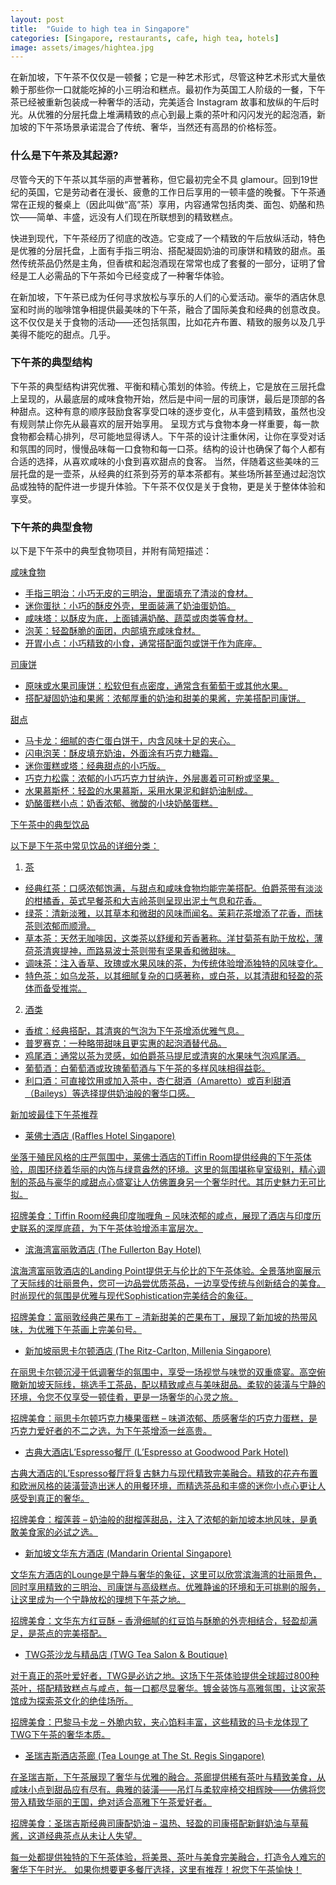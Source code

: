 ```yaml
---
layout: post
title:  "Guide to high tea in Singapore"
categories: [Singapore, restaurants, cafe, high tea, hotels]
image: assets/images/hightea.jpg
---
```


在新加坡，下午茶不仅仅是一顿餐；它是一种艺术形式，尽管这种艺术形式大量依赖于那些你一口就能吃掉的小三明治和糕点。最初作为英国工人阶级的一餐，下午茶已经被重新包装成一种奢华的活动，完美适合 Instagram 故事和放纵的午后时光。从优雅的分层托盘上堆满精致的点心到最上乘的茶叶和闪闪发光的起泡酒，新加坡的下午茶场景承诺混合了传统、奢华，当然还有高昂的价格标签。

### 什么是下午茶及其起源?

尽管今天的下午茶以其华丽的声誉著称，但它最初完全不具 glamour。回到19世纪的英国，它是劳动者在漫长、疲惫的工作日后享用的一顿丰盛的晚餐。下午茶通常在正规的餐桌上（因此叫做“高”茶）享用，内容通常包括肉类、面包、奶酪和热饮——简单、丰盛，远没有人们现在所联想到的精致糕点。

快进到现代，下午茶经历了彻底的改造。它变成了一个精致的午后放纵活动，特色是优雅的分层托盘，上面有手指三明治、搭配凝固奶油的司康饼和精致的甜点。虽然传统茶品仍然是主角，但香槟和起泡酒现在常常也成了套餐的一部分，证明了曾经是工人必需品的下午茶如今已经变成了一种奢华体验。

在新加坡，下午茶已成为任何寻求放松与享乐的人们的心爱活动。豪华的酒店休息室和时尚的咖啡馆争相提供最美味的下午茶，融合了国际美食和经典的创意改良。这不仅仅是关于食物的活动——还包括氛围，比如花卉布置、精致的服务以及几乎美得不能吃的甜点。几乎。

### 下午茶的典型结构

下午茶的典型结构讲究优雅、平衡和精心策划的体验。传统上，它是放在三层托盘上呈现的，从最底层的咸味食物开始，然后是中间一层的司康饼，最后是顶部的各种甜点。这种有意的顺序鼓励食客享受口味的逐步变化，从丰盛到精致，虽然也没有规则禁止你先从最喜欢的层开始享用。
呈现方式与食物本身一样重要，每一款食物都会精心排列，尽可能地显得诱人。下午茶的设计注重休闲，让你在享受对话和氛围的同时，慢慢品味每一口食物和每一口茶。结构的设计也确保了每个人都有合适的选择，从喜欢咸味的小食到喜欢甜点的食客。
当然，伴随着这些美味的三层托盘的是一壶茶，从经典的红茶到芬芳的草本茶都有。某些场所甚至通过起泡饮品或独特的配件进一步提升体验。下午茶不仅仅是关于食物，更是关于整体体验和享受。

### 下午茶的典型食物

以下是下午茶中的典型食物项目，并附有简短描述：

<u>咸味食物<u>

+ 手指三明治：小巧无皮的三明治，里面填充了清淡的食材。
+ 迷你蛋挞：小巧的酥皮外壳，里面装满了奶油蛋奶馅。
+ 咸味塔：以酥皮为底，上面铺满奶酪、蔬菜或肉类等食材。
+ 泡芙：轻盈酥脆的面团，内部填充咸味食材。
+ 开胃小点：小巧精致的小食，通常搭配面包或饼干作为底座。

<u>司康饼<u>

+ 原味或水果司康饼：松软但有点密度，通常含有葡萄干或其他水果。
+ 搭配凝固奶油和果酱：浓郁厚重的奶油和甜美的果酱，完美搭配司康饼。

<u>甜点<u>

+ 马卡龙：细腻的杏仁蛋白饼干，内含风味十足的夹心。
+ 闪电泡芙：酥皮填充奶油，外面涂有巧克力糖霜。
+ 迷你蛋糕或塔：经典甜点的小巧版。
+ 巧克力松露：浓郁的小巧巧克力甘纳许，外层裹着可可粉或坚果。
+ 水果慕斯杯：轻盈的水果慕斯，采用水果泥和鲜奶油制成。
+ 奶酪蛋糕小点：奶香浓郁、微酸的小块奶酪蛋糕。

<u>下午茶中的典型饮品<u>

以下是下午茶中常见饮品的详细分类：

1. 茶

+ 经典红茶：口感浓郁饱满，与甜点和咸味食物均能完美搭配。伯爵茶带有淡淡的柑橘香，英式早餐茶和大吉岭茶则呈现出泥土气息和花香。
+ 绿茶：清新淡雅，以其草本和微甜的风味而闻名。茉莉花茶增添了花香，而抹茶则浓郁而顺滑。
+ 草本茶：天然无咖啡因，这类茶以舒缓和芳香著称。洋甘菊茶有助于放松，薄荷茶清爽提神，而路易波士茶则带有坚果香和微甜味。
+ 调味茶：注入香草、玫瑰或水果风味的茶，为传统体验增添独特的风味变化。
+ 特色茶：如乌龙茶，以其细腻复杂的口感著称，或白茶，以其清甜和轻盈的茶体而备受推崇。

2. 酒类

+ 香槟：经典搭配，其清爽的气泡为下午茶增添优雅气息。
+ 普罗赛克：一种略带甜味且更实惠的起泡酒替代品。
+ 鸡尾酒：通常以茶为灵感，如伯爵茶马提尼或清爽的水果味气泡鸡尾酒。
+ 葡萄酒：白葡萄酒或玫瑰葡萄酒与下午茶的多样风味相得益彰。
+ 利口酒：可直接饮用或加入茶中，杏仁甜酒（Amaretto）或百利甜酒（Baileys）等选择提供奶油般的奢华口感。

<u>新加坡最佳下午茶推荐<u>

+ 莱佛士酒店 (Raffles Hotel Singapore)

坐落于殖民风格的庄严氛围中，莱佛士酒店的Tiffin Room提供经典的下午茶体验，周围环绕着华丽的内饰与绿意盎然的环境。这里的氛围堪称皇室级别，精心调制的茶品与豪华的咸甜点心盛宴让人仿佛置身另一个奢华时代。其历史魅力无可比拟。

招牌美食：Tiffin Room经典印度咖喱角 – 风味浓郁的咸点，展现了酒店与印度历史联系的深厚底蕴，为下午茶体验增添丰富层次。

+ 滨海湾富丽敦酒店 (The Fullerton Bay Hotel)

滨海湾富丽敦酒店的Landing Point提供无与伦比的下午茶体验。全景落地窗展示了天际线的壮丽景色，您可一边品尝优质茶品，一边享受传统与创新结合的美食。时尚现代的氛围是优雅与现代Sophistication完美结合的象征。

招牌美食：富丽敦经典芒果布丁 – 清新甜美的芒果布丁，展现了新加坡的热带风味，为优雅下午茶画上完美句号。

+ 新加坡丽思卡尔顿酒店 (The Ritz-Carlton, Millenia Singapore)

在丽思卡尔顿沉浸于低调奢华的氛围中，享受一场视觉与味觉的双重盛宴。高空俯瞰新加坡天际线，挑选手工茶品，配以精致咸点与美味甜品。柔软的装潢与宁静的环境，令您不仅享受一顿佳肴，更是一场奢华的心灵之旅。

招牌美食：丽思卡尔顿巧克力榛果蛋糕 – 味道浓郁、质感奢华的巧克力蛋糕，是巧克力爱好者的不二之选，为下午茶增添一丝高贵。

+ 古典大酒店L’Espresso餐厅 (L’Espresso at Goodwood Park Hotel)

古典大酒店的L’Espresso餐厅将复古魅力与现代精致完美融合。精致的花卉布置和欧洲风格的装潢营造出迷人的用餐环境，而精选茶品和丰盛的迷你小点心更让人感受到真正的奢华。

招牌美食：榴莲蓉 – 奶油般的甜榴莲甜品，注入了浓郁的新加坡本地风味，是勇敢美食家的必试之选。

+ 新加坡文华东方酒店 (Mandarin Oriental Singapore)

文华东方酒店的Lounge是宁静与奢华的象征，这里可以欣赏滨海湾的壮丽景色，同时享用精致的三明治、司康饼与高级糕点。优雅静谧的环境和无可挑剔的服务，让这里成为一个宁静放松的理想下午茶之地。

招牌美食：文华东方红豆酥 – 香滑细腻的红豆馅与酥脆的外壳相结合，轻盈却满足，是茶点的完美搭配。

+ TWG茶沙龙与精品店 (TWG Tea Salon & Boutique)

对于真正的茶叶爱好者，TWG是必访之地。这场下午茶体验提供全球超过800种茶叶，搭配精致糕点与咸点，每一口都尽显奢华。镀金装饰与高雅氛围，让这家茶馆成为探索茶文化的绝佳场所。

招牌美食：巴黎马卡龙 – 外脆内软，夹心馅料丰富，这些精致的马卡龙体现了TWG下午茶的奢华本质。

+ 圣瑞吉斯酒店茶廊 (Tea Lounge at The St. Regis Singapore)

在圣瑞吉斯，下午茶展现了奢华与优雅的融合。茶廊提供稀有茶叶与精致美食，从咸味小点到甜品应有尽有。典雅的装潢——吊灯与柔软座椅交相辉映——仿佛将您带入精致华丽的王国，绝对适合高雅下午茶爱好者。

招牌美食：圣瑞吉斯经典司康配奶油 – 温热、轻盈的司康搭配新鲜奶油与草莓酱，这道经典茶点从未让人失望。

每一处都提供独特的下午茶体验，将美景、茶叶与美食完美融合，打造令人难忘的奢华下午时光。 如果你想要更多餐厅选择，[这里有推荐](https://fromhktosg.github.io/singapore-top-restaurants-by-cuisine/)！祝您下午茶愉快！
